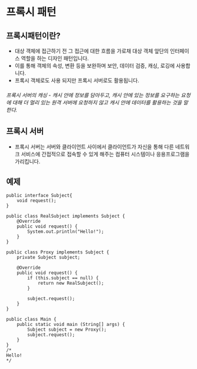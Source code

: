 프록시 패턴
=
프록시패턴이란?
-
- 대상 객체에 접근하기 전 그 접근에 대한 흐름을 가로채 대상 객체 앞단의 인터페이스 역할을 하는 디자인 패턴입니다.
- 이를 통해 객체의 속성, 변환 등을 보완하며 보안, 데이터 검증, 캐싱, 로깅에 사용합니다.
- 프록시 객체로도 사용 되지만 프록시 서버로도 활용됩니다.  

###### 프록시 서버의 캐싱 - 캐시 안에 정보를 담아두고, 캐시 안에 있는 정보를 요구하는 요청에 대해 더 멀리 있는 원격 서버에 요청하지 않고 캐시 안에 데이터를 활용하는 것을 말한다.

프록시 서버
-
- 프록시 서버는 서버와 클라이언트 사이에서 클라이언트가 자신을 통해 다른 네트워크 서비스에 간접적으로 접속할 수 있게 해주는 컴퓨터 시스템이나 응용프로그램을 가리킵니다.

예제
-
~~~
public interface Subject{
    void request();
}

public class RealSubject implements Subject {
    @Override
    public void request() {
        System.out.println("Hello!");
    }
}

public class Proxy implements Subject {
    private Subject subject;
    
    @Override
    public void request() {
        if (this.subject == null) {
            return new RealSubject();
        }
        
        subject.request();
    }
}
~~~

~~~
public class Main {
    public static void main (String[] args) {
        Subject subject = new Proxy();
        subject.request();
    }
}
/*
Hello!
*/
~~~